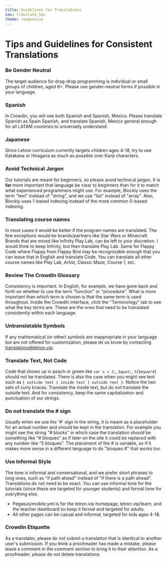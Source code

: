 ```yaml
---
title: Guidelines for Translations
nav: translate_nav
theme: responsive
---
```


# Tips and Guidelines for Consistent Translations

### Be Gender Neutral
The target audience for drag-drop programming is individual or small groups of children, aged 8+. Please use gender-neutral forms if possible in your language.

### Spanish
In Crowdin, you will see both Spanish and Spanish, Mexico. Please translate Spanish as Spain Spanish, and translate Spanish, Mexico general enough for all LATAM countries to universally understand.

### Japanese
Since Letron curriculum currently targets children ages 4-18, try to use Katakana or Hiragana as much as possible over Kanji characters.

### Avoid Technical Jargon
Our tutorials are meant for beginners, so please avoid technical jargon. It is **far** more important that language be clear to beginners than for it to match what experienced programmers might use. For example, Blockly uses the term "text" instead of "string", and we use "list" instead of "array". Also, Blockly uses 1-based indexing instead of the more common 0-based indexing.

### Translating course names
In most cases it would be better if the program names are translated. The few exceptions would be brands/partners like Star Wars or Minecraft. Brands that are mixed like Infinity Play Lab, can be left to your discretion. I would think to keep Infinity, but then translate Play Lab. Same for Flappy Code where Flappy from Flappy Bird may be recognizable enough that you can leave that in English and translate Code. You can translate all other course names like Play Lab, Artist, Classic Maze, Course 1, etc.

### Review The CrowdIn Glossary
Consistency is important. In English, for example, we have gone back and forth on whether to use the term "function" or "procedure". What is more important than which term is chosen is that the same term is used throughout. Inside the CrowdIn interface, click the "Terminology" tab to see what the key terms are. These are the ones that need to be translated consistently within each language.

### Untranslatable Symbols
If any mathematical (or other) symbols are inappropriate in your language but are not offered for customization, please let us know by contacting translations@letron.vip.

### Translate Text, Not Code
Code that shows up in peach or green like `var x = 2;`, `&quot;`, `%{keyword}` should not be translated. There is also the case when you might see text such as `{ outside text { inside text } outside text }`. Notice the two sets of curly braces. Translate the inside text, but do not translate the outside text. And for consistency, keep the same capitalization and punctuation of our strings.

### Do not translate the # sign
Usually when we use the '#' sign in the string, it is meant as a placeholder for an actual number and should be kept in the translation. For example you might see the string "# blocks" in which case the translation should be something like "# bloques" as if later on the site it could be replaced with any number like "5 bloques". The placement of the # is variable, so if it makes more sense in a different language to do "bloques #" that works too.

### Use Informal Style
The tone is informal and conversational, and we prefer short phrases to long ones, such as "if path ahead" instead of "if there is a path ahead". Translations do not need to be exact. You can use informal tone for the tutorials (since these are targeted for younger students) and formal tone for everything else.

* Pegasus/mobile.yml is for the letron.vip homepage, letron.vip/learn, and the teacher dashboard so keep it formal and targeted for adults. 
* All other pages can be casual and informal, targeted for kids ages 4-18.

### CrowdIn Etiquette
As a translator, please do not submit a translation that is identical to another user's submission. If you think a proofreader has made a mistake, please leave a comment in the comment section to bring it to their attention. As a proofreader, please do not delete translations.
